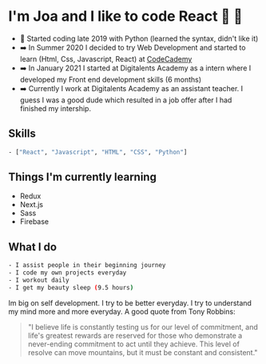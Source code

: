 # I'm Joa and I like to code React 👋 💙

- 📅 Started coding late 2019 with Python (learned the syntax, didn't like it)
- ➡️ In Summer 2020 I decided to try Web Development and started to learn (Html, Css, Javascript, React) at [CodeCademy](https://www.codecademy.com/)
- ➡️ In January 2021 I started at Digitalents Academy as a intern where I developed my Front end development skills (6 months)
- ➡️ Currently I work at Digitalents Academy as an assistant teacher. I guess I was a good dude which resulted in a job offer after I had finished my intership.

## Skills
```bash
- ["React", "Javascript", "HTML", "CSS", "Python"]  
```

## Things I'm currently learning
- Redux
- Next.js
- Sass
- Firebase

## What I do 
```bash
- I assist people in their beginning journey 
- I code my own projects everyday
- I workout daily
- I get my beauty sleep (9.5 hours)
```

Im big on self development. I try to be better everyday. I try to understand my mind more and more everyday.
A good quote from Tony Robbins:

> "I believe life is constantly testing us for our level of commitment, and life's greatest rewards are reserved for those who demonstrate a never-ending commitment to act until they achieve. This level of resolve can move mountains, but it must be constant and consistent."
